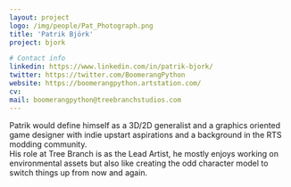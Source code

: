 ```yaml
---
layout: project
logo: /img/people/Pat_Photograph.png
title: 'Patrik Björk'
project: bjork

# Contact info
linkedin: https://www.linkedin.com/in/patrik-bjork/
twitter: https://twitter.com/BoomerangPython
website: https://boomerangpython.artstation.com/
cv:
mail: boomerangpython@treebranchstudios.com
---
```

Patrik would define himself as a 3D/2D generalist and a graphics
oriented game designer with indie upstart aspirations and
a background in the RTS modding community.
<br>
His role at Tree Branch is as the Lead Artist, he mostly enjoys 
working on environmental assets but also like creating the odd 
character model to switch things up from now and again.
<br>
